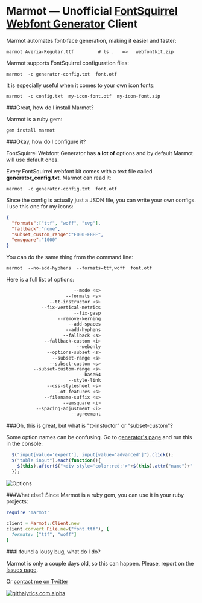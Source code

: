 # Marmot — Unofficial [FontSquirrel Webfont Generator](https://github.com/petethepig/) Client 

Marmot automates font-face generation, making it easier and faster:

    marmot Averia-Regular.ttf         # ls .   =>   webfontkit.zip

Marmot supports FontSquirrel configuration files:

    marmot  -c generator-config.txt  font.otf

It is especially useful when it comes to your own icon fonts:

    marmot  -c config.txt  my-icon-font.otf  my-icon-font.zip

###Great, how do I install Marmot?

Marmot is a ruby gem:

    gem install marmot

###Okay, how do I configure it?

FontSquirrel Webfont Generator has **a lot of** options and by default Marmot will use default ones.

Every FontSquirrel webfont kit comes with a text file called **generator_config.txt**. Marmot can read it:

    marmot  -c generator-config.txt  font.otf

Since the config is actually just a JSON file, you can write your own configs. I use this one for my icons:
```json
{
  "formats":["ttf", "woff", "svg"],
  "fallback":"none",
  "subset_custom_range":"E000-F8FF",
  "emsquare":"1000"
}
```

You can do the same thing from the command line:

    marmot  --no-add-hyphens  --formats=ttf,woff  font.otf

Here is a full list of options:

```bash
                         --mode <s>
                      --formats <s> 
                --tt-instructor <s> 
             --fix-vertical-metrics
                         --fix-gasp
                   --remove-kerning
                       --add-spaces
                      --add-hyphens
                     --fallback <s>
              --fallback-custom <i>
                          --webonly
               --options-subset <s>
                 --subset-range <s>
                --subset-custom <s>
          --subset-custom-range <s>
                           --base64
                       --style-link
               --css-stylesheet <s>
                  --ot-features <s>
              --filename-suffix <s>
                     --emsquare <i>
           --spacing-adjustment <i>
                        --agreement
```

###Oh, this is great, but what is "tt-instuctor" or "subset-custom"?

Some option names can be confusing. Go to [generator's page](http://www.fontsquirrel.com/tools/webfont-generator) and run this in the console:

```js
  $("input[value='expert'], input[value='advanced']").click();
  $("table input").each(function(){
    $(this).after($("<div style='color:red;'>"+$(this).attr("name")+" : "+$(this).attr("value")+"</div>"));
  });
```
![Options](https://raw.github.com/petethepig/marmot/master/doc/js-snippet.png)

###What else?
Since Marmot is a ruby gem, you can use it in your ruby projects:
```ruby
require 'marmot'

client = Marmot::Client.new
client.convert File.new("font.ttf"), { 
  formats: ["ttf", "woff"] 
}
```

###I found a lousy bug, what do I do?

Marmot is only a couple days old, so this can happen. Please, report on the [Issues page](https://github.com/petethepig/marmot/issues).

Or [contact me on Twitter](https://twitter.com/dmi3f)

[![githalytics.com alpha](https://cruel-carlota.pagodabox.com/37f28361c2ec4bf7ff7b8a9bc3655929 "githalytics.com")](http://githalytics.com/petethepig/marmot)
